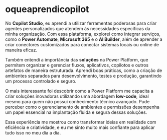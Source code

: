 # oqueaprendicopilot

No **Copilot Studio**, eu aprendi a utilizar ferramentas poderosas para criar agentes personalizados que atendem às necessidades específicas da minha organização. Com essa plataforma, explorei como integrar serviços, como o **Power Automate**, **Microsoft 365** e o **AI Builder**, além de aprender a criar conectores customizados para conectar sistemas locais ou online de maneira eficaz.

Também entendi a importância das **soluções** na Power Platform, que permitem organizar e gerenciar fluxos, aplicativos, copilotos e outros artefatos de maneira estruturada. Aprendi boas práticas, como a criação de ambientes separados para desenvolvimento, testes e produção, garantindo um processo controlado e seguro.

O mais interessante foi descobrir como a Power Platform me capacita a criar soluções inovadoras utilizando uma abordagem **low-code**, ideal mesmo para quem não possui conhecimento técnico avançado. Pude perceber como o gerenciamento de ambientes e permissões desempenha um papel essencial na implantação fluida e segura dessas soluções.

Essa experiência me mostrou como transformar ideias em realidade com eficiência e criatividade, e eu me sinto muito mais confiante para aplicar tudo isso no meu dia a dia. 
